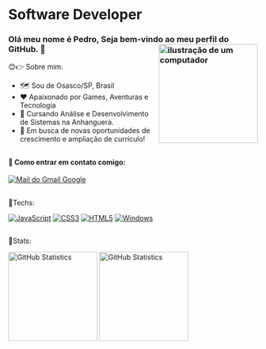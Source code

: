 # Software Developer

### Olá meu nome é Pedro, Seja bem-vindo ao meu perfil do GitHub. 🙂 <img src="https://raw.githubusercontent.com/MicaelliMedeiros/micaellimedeiros/master/image/computer-illustration.png" alt="ilustração de um computador" min-width="200px" max-width="200px" width="200px" align="right">

😊👉 Sobre mim:

- 🗺️ Sou de Osasco/SP, Brasil
- ❤️ Apaixonado por Games, Aventuras e Tecnologia
- 🧠 Cursando Análise e Desenvolvimento de Sistemas na Anhanguera.
- 💼 Em busca de novas oportunidades de crescimento e ampliação de currículo!

##

#### 📱 Como entrar em contato comigo:

[<img alt="Mail do Gmail Google" src="https://img.shields.io/badge/Gmail-D14836?style=for-the-badge&logo=gmail&logoColor=white"/>](mailto:pedro.araujobaldi01@gmail.com)

##

🚀Techs:

[![JavaScript](https://img.shields.io/badge/javascript-%23323330.svg?style=for-the-badge&logo=javascript&logoColor=%23F7DF1E)](#)
[![CSS3](https://img.shields.io/badge/css3-%231572B6.svg?style=for-the-badge&logo=css3&logoColor=white)](#)
[![HTML5](https://img.shields.io/badge/html5-%23E34F26.svg?style=for-the-badge&logo=html5&logoColor=white)](#)
[![Windows](https://img.shields.io/badge/Windows-0078D6?style=for-the-badge&logo=windows&logoColor=white)](#)

##

🌟Stats:

[<img height="180px" alt="GitHub Statistics" src="https://github-readme-stats.vercel.app/api/top-langs/?username=pedrohbaldi&layout=compact&langs_count=7&theme=radical"/>](https://github.com/)
[<img height="180px" alt="GitHub Statistics" src="https://github-readme-stats.vercel.app/api/?username=pedrohbaldi&show_icons=true&include_all_commits=true&theme=radical"/>](https://github.com/)
